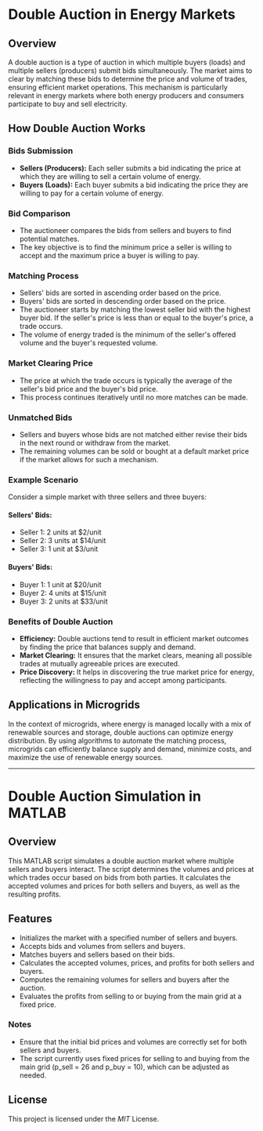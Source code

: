 # Double Auction in Energy Markets

## Overview

A double auction is a type of auction in which multiple buyers (loads) and multiple sellers (producers) submit bids simultaneously. The market aims to clear by matching these bids to determine the price and volume of trades, ensuring efficient market operations. This mechanism is particularly relevant in energy markets where both energy producers and consumers participate to buy and sell electricity.

## How Double Auction Works

### Bids Submission

- **Sellers (Producers):** Each seller submits a bid indicating the price at which they are willing to sell a certain volume of energy.
- **Buyers (Loads):** Each buyer submits a bid indicating the price they are willing to pay for a certain volume of energy.

### Bid Comparison

- The auctioneer compares the bids from sellers and buyers to find potential matches.
- The key objective is to find the minimum price a seller is willing to accept and the maximum price a buyer is willing to pay.

### Matching Process

- Sellers' bids are sorted in ascending order based on the price.
- Buyers' bids are sorted in descending order based on the price.
- The auctioneer starts by matching the lowest seller bid with the highest buyer bid. If the seller's price is less than or equal to the buyer's price, a trade occurs.
- The volume of energy traded is the minimum of the seller's offered volume and the buyer's requested volume.

### Market Clearing Price

- The price at which the trade occurs is typically the average of the seller's bid price and the buyer's bid price.
- This process continues iteratively until no more matches can be made.

### Unmatched Bids

- Sellers and buyers whose bids are not matched either revise their bids in the next round or withdraw from the market.
- The remaining volumes can be sold or bought at a default market price if the market allows for such a mechanism.

### Example Scenario

Consider a simple market with three sellers and three buyers:
#### Sellers' Bids:
- Seller 1: 2 units at $2/unit
- Seller 2: 3 units at $14/unit
- Seller 3: 1 unit at $3/unit

#### Buyers' Bids:
- Buyer 1: 1 unit at $20/unit
- Buyer 2: 4 units at $15/unit
- Buyer 3: 2 units at $33/unit

### Benefits of Double Auction

- **Efficiency:** Double auctions tend to result in efficient market outcomes by finding the price that balances supply and demand.
- **Market Clearing:** It ensures that the market clears, meaning all possible trades at mutually agreeable prices are executed.
- **Price Discovery:** It helps in discovering the true market price for energy, reflecting the willingness to pay and accept among participants.

## Applications in Microgrids

In the context of microgrids, where energy is managed locally with a mix of renewable sources and storage, double auctions can optimize energy distribution. By using algorithms to automate the matching process, microgrids can efficiently balance supply and demand, minimize costs, and maximize the use of renewable energy sources.

---

# Double Auction Simulation in MATLAB

## Overview

This MATLAB script simulates a double auction market where multiple sellers and buyers interact. The script determines the volumes and prices at which trades occur based on bids from both parties. It calculates the accepted volumes and prices for both sellers and buyers, as well as the resulting profits.

## Features

- Initializes the market with a specified number of sellers and buyers.
- Accepts bids and volumes from sellers and buyers.
- Matches buyers and sellers based on their bids.
- Calculates the accepted volumes, prices, and profits for both sellers and buyers.
- Computes the remaining volumes for sellers and buyers after the auction.
- Evaluates the profits from selling to or buying from the main grid at a fixed price.

### Notes

- Ensure that the initial bid prices and volumes are correctly set for both sellers and buyers.
- The script currently uses fixed prices for selling to and buying from the main grid (p_sell = 26 and p_buy = 10), which can be adjusted as needed.

## License

This project is licensed under the _MIT_ License.

